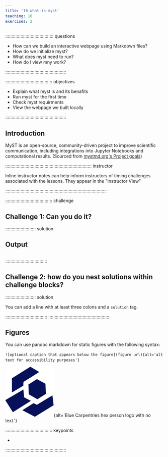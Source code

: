 ```yaml
---
title: '16-what-is-myst'
teaching: 10
exercises: 2
---
```


:::::::::::::::::::::::::::::::::::::: questions 

- How can we build an interactive webpage using Markdown files?
- How do we initialize myst?
- What does myst need to run?
- How do I view mny work?

::::::::::::::::::::::::::::::::::::::::::::::::

::::::::::::::::::::::::::::::::::::: objectives

- Explain what myst is and its benafits
- Run myst for the first time
- Check myst requirments
- View the webpage we built locally 

::::::::::::::::::::::::::::::::::::::::::::::::

## Introduction

MyST is an open-source, community-driven project to improve scientific communication, including integrations into Jupyter Notebooks and computational results. (Sourced from [mystmd.org's Project goals](https://mystmd.org/guide#project-goals))



:::::::::::::::::::::::::::::::::::::::::::::::::::::::::::::::::::: instructor

Inline instructor notes can help inform instructors of timing challenges
associated with the lessons. They appear in the "Instructor View"

::::::::::::::::::::::::::::::::::::::::::::::::::::::::::::::::::::::::::::::::

::::::::::::::::::::::::::::::::::::: challenge 

## Challenge 1: Can you do it?


:::::::::::::::::::::::: solution 

## Output
 
```output

```

:::::::::::::::::::::::::::::::::


## Challenge 2: how do you nest solutions within challenge blocks?

:::::::::::::::::::::::: solution 

You can add a line with at least three colons and a `solution` tag.

:::::::::::::::::::::::::::::::::
::::::::::::::::::::::::::::::::::::::::::::::::

## Figures

You can use pandoc markdown for static figures with the following syntax:

`![optional caption that appears below the figure](figure url){alt='alt text for
accessibility purposes'}`

![You belong in The Carpentries!](https://raw.githubusercontent.com/carpentries/logo/master/Badge_Carpentries.svg){alt='Blue Carpentries hex person logo with no text.'}



::::::::::::::::::::::::::::::::::::: keypoints 

- 

::::::::::::::::::::::::::::::::::::::::::::::::

